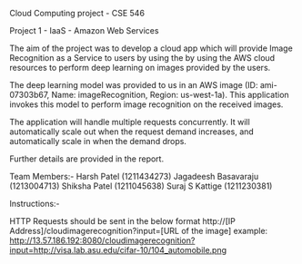 Cloud Computing project - CSE 546

Project 1 - IaaS - Amazon Web Services

The aim of the project was to develop a cloud app which will provide Image Recognition as a Service to users 
by using the by using the AWS cloud resources to perform deep learning on images provided by the users.

The deep learning model was provided to us in an AWS image (ID: ami-07303b67, Name: imageRecognition, Region: us-west-1a). 
This application invokes this model to perform image recognition on the received images.

The application will handle multiple requests concurrently. 
It will automatically scale out when the request demand increases, and automatically scale in when the demand drops.

Further details are provided in the report.

Team Members:-
Harsh Patel (1211434273)
Jagadeesh Basavaraju (1213004713)
Shiksha Patel (1211045638)
Suraj S Kattige (1211230381)

Instructions:-

HTTP Requests should be sent in the below format
http://[IP Address]/cloudimagerecognition?input=[URL of the image]
example: http://13.57.186.192:8080/cloudimagerecognition?input=http://visa.lab.asu.edu/cifar-10/104_automobile.png